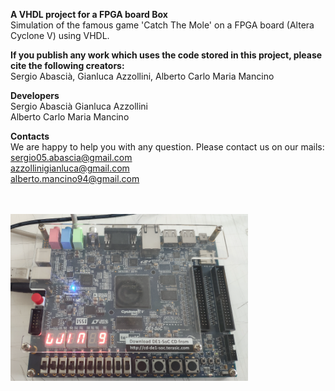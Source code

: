 **A VHDL project for a FPGA board Box** <br/> 
Simulation of the famous game 'Catch The Mole' on a FPGA board (Altera Cyclone V) using VHDL.

**If you publish any work which uses the code stored in this project, please cite the following creators:** <br/>
Sergio Abascià, Gianluca Azzollini, Alberto Carlo  Maria Mancino

**Developers** <br/>
Sergio Abascià
Gianluca Azzollini  
Alberto Carlo Maria Mancino

**Contacts** <br/>
We are happy to help you with any question. Please contact us on our mails: <br/>
sergio05.abascia@gmail.com <br/>
azzollinigianluca@gmail.com <br/>
alberto.mancino94@gmail.com <br/>

<br/>
<br/>
<img src="https://github.com/azzollinigianluca95/Catch-the-mole---a-VHDL-project-for-a-FPGA-board/blob/master/Catch_the_mole_win.png" width="380">

